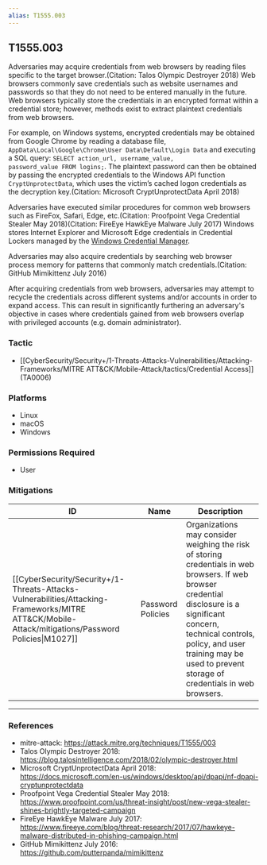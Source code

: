 ```yaml
---
alias: T1555.003
---
```


## T1555.003

Adversaries may acquire credentials from web browsers by reading files specific to the target browser.(Citation: Talos Olympic Destroyer 2018) Web browsers commonly save credentials such as website usernames and passwords so that they do not need to be entered manually in the future. Web browsers typically store the credentials in an encrypted format within a credential store; however, methods exist to extract plaintext credentials from web browsers.

For example, on Windows systems, encrypted credentials may be obtained from Google Chrome by reading a database file, <code>AppData\Local\Google\Chrome\User Data\Default\Login Data</code> and executing a SQL query: <code>SELECT action_url, username_value, password_value FROM logins;</code>. The plaintext password can then be obtained by passing the encrypted credentials to the Windows API function <code>CryptUnprotectData</code>, which uses the victim’s cached logon credentials as the decryption key.(Citation: Microsoft CryptUnprotectData April 2018)
 
Adversaries have executed similar procedures for common web browsers such as FireFox, Safari, Edge, etc.(Citation: Proofpoint Vega Credential Stealer May 2018)(Citation: FireEye HawkEye Malware July 2017) Windows stores Internet Explorer and Microsoft Edge credentials in Credential Lockers managed by the [Windows Credential Manager](https://attack.mitre.org/techniques/T1555/004).

Adversaries may also acquire credentials by searching web browser process memory for patterns that commonly match credentials.(Citation: GitHub Mimikittenz July 2016)

After acquiring credentials from web browsers, adversaries may attempt to recycle the credentials across different systems and/or accounts in order to expand access. This can result in significantly furthering an adversary's objective in cases where credentials gained from web browsers overlap with privileged accounts (e.g. domain administrator).


### Tactic
- [[CyberSecurity/Security+/1-Threats-Attacks-Vulnerabilities/Attacking-Frameworks/MITRE ATT&CK/Mobile-Attack/tactics/Credential Access]] (TA0006)

### Platforms
- Linux
- macOS
- Windows

### Permissions Required
- User

### Mitigations

| ID | Name | Description |
| --- | --- | --- |
| [[CyberSecurity/Security+/1-Threats-Attacks-Vulnerabilities/Attacking-Frameworks/MITRE ATT&CK/Mobile-Attack/mitigations/Password Policies\|M1027]] | Password Policies | Organizations may consider weighing the risk of storing credentials in web browsers. If web browser credential disclosure is a significant concern, technical controls, policy, and user training may be used to prevent storage of credentials in web browsers. |


---
### References

- mitre-attack: https://attack.mitre.org/techniques/T1555/003
- Talos Olympic Destroyer 2018: https://blog.talosintelligence.com/2018/02/olympic-destroyer.html
- Microsoft CryptUnprotectData April 2018: https://docs.microsoft.com/en-us/windows/desktop/api/dpapi/nf-dpapi-cryptunprotectdata
- Proofpoint Vega Credential Stealer May 2018: https://www.proofpoint.com/us/threat-insight/post/new-vega-stealer-shines-brightly-targeted-campaign
- FireEye HawkEye Malware July 2017: https://www.fireeye.com/blog/threat-research/2017/07/hawkeye-malware-distributed-in-phishing-campaign.html
- GitHub Mimikittenz July 2016: https://github.com/putterpanda/mimikittenz
